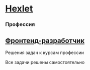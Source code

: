 # [Hexlet](https://ru.hexlet.io/)
### Профессия
## [Фронтенд-разработчик](https://ru.hexlet.io/programs/frontend)

Решения задач к курсам профессии

Все задачи решены самостоятельно
